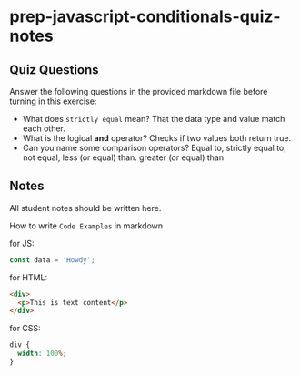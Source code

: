 # prep-javascript-conditionals-quiz-notes

## Quiz Questions

Answer the following questions in the provided markdown file before turning in this exercise:

- What does `strictly equal` mean?
  That the data type and value match each other.
- What is the logical **and** operator?
  Checks if two values both return true.
- Can you name some comparison operators?
  Equal to, strictly equal to, not equal, less (or equal) than. greater (or equal) than

## Notes

All student notes should be written here.

How to write `Code Examples` in markdown

for JS:

```javascript
const data = 'Howdy';
```

for HTML:

```html
<div>
  <p>This is text content</p>
</div>
```

for CSS:

```css
div {
  width: 100%;
}
```
